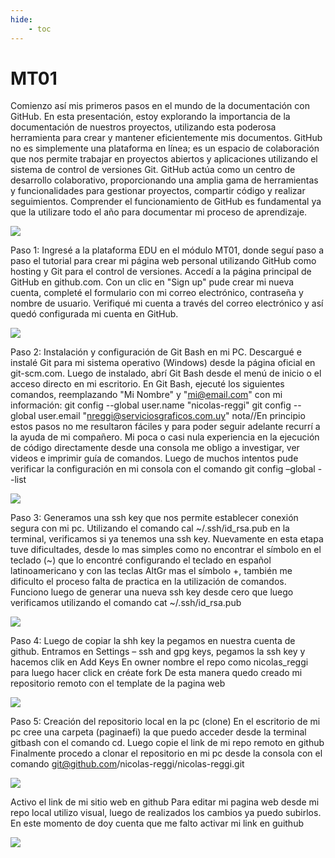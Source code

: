 ```yaml
---
hide:
    - toc
---
```


# MT01

Comienzo así mis primeros pasos en el mundo de la documentación con GitHub.
En esta presentación, estoy explorando la importancia de la documentación de nuestros proyectos, utilizando esta poderosa herramienta para crear y mantener eficientemente mis documentos.
GitHub no es simplemente una plataforma en línea; es un espacio de colaboración que nos permite trabajar en proyectos abiertos y aplicaciones utilizando el sistema de control de versiones Git.
GitHub actúa como un centro de desarrollo colaborativo, proporcionando una amplia gama de herramientas y funcionalidades para gestionar proyectos, compartir código y realizar seguimientos. 
Comprender el funcionamiento de GitHub es fundamental ya que la utilizare todo el año para documentar mi proceso de aprendizaje.

![](../images/yo.jpg)

Paso 1: 
Ingresé a la plataforma EDU en el módulo MT01, donde seguí paso a paso el tutorial para crear mi página web personal utilizando GitHub como hosting y Git para el control de versiones.
Accedí a la página principal de GitHub en github.com.
Con un clic en "Sign up" pude crear mi nueva cuenta, completé el formulario con mi correo electrónico, contraseña y nombre de usuario. Verifiqué mi cuenta a través del correo electrónico y así quedó configurada mi cuenta en GitHub.

![](../images/yo.jpg)

Paso 2:
Instalación y configuración de Git Bash en mi PC.
 Descargué e instalé Git para mi sistema operativo (Windows) desde la página oficial en git-scm.com.
Luego de instalado, abrí Git Bash desde el menú de inicio o el acceso directo en mi escritorio.
En  Git Bash, ejecuté los siguientes comandos, reemplazando "Mi Nombre" y "mi@email.com" con mi información:
git config --global user.name "nicolas-reggi"
git config --global user.email "nreggi@serviciosgraficos.com.uy"
nota//En principio estos pasos no me resultaron fáciles y para poder seguir adelante recurrí a la ayuda de mi compañero.
Mi poca o casi nula experiencia en la ejecución de código directamente desde una consola me obligo a investigar, ver videos e imprimir guía de comandos.
Luego de muchos intentos pude verificar la configuración en mi consola con el comando
git config –global --list


![](../images/yo.jpg)

Paso 3:
Generamos una ssh key que nos permite establecer conexión segura con mi pc. Utilizando el comando cal ~/.ssh/id_rsa.pub en la terminal, verificamos si ya tenemos una ssh key.
Nuevamente en esta etapa tuve dificultades, desde lo mas simples como no encontrar el símbolo en el teclado (~)  que lo encontré configurando el teclado en español latinoamericano y con las teclas AltGr mas el símbolo +,  también me dificulto el proceso falta de practica en la utilización de comandos.
Funciono luego de generar una nueva ssh key desde cero que luego verificamos utilizando el comando cat ~/.ssh/id_rsa.pub

![](../images/yo.jpg)

Paso 4: 
Luego de copiar la shh key  la pegamos en nuestra cuenta  de github.
Entramos en Settings – ssh and gpg keys, pegamos la ssh key y hacemos clik en Add Keys
En owner nombre el repo como nicolas_reggi para luego hacer click en créate fork
De esta manera quedo creado mi repositorio remoto con el template  de la pagina web 

![](../images/yo.jpg)

Paso 5:
Creación del repositorio local en la pc (clone)
En el escritorio de mi pc cree una carpeta (paginaefi) la que puedo acceder desde la terminal gitbash con el comando cd.
Luego copie el link de mi repo remoto  en github
Finalmente procedo a clonar el repositorio en mi pc desde la consola con el comando  git@github.com/nicolas-reggi/nicolas-reggi.git

![](../images/yo.jpg)

Activo el link de mi sitio web en github
Para editar mi pagina web desde mi repo local utilizo visual, luego de realizados los cambios ya puedo subirlos. En este momento de doy cuenta que me falto activar mi link en guithub

![](../images/yo.jpg)
